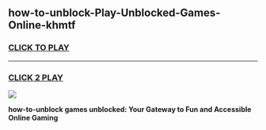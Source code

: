 
## how-to-unblock-Play-Unblocked-Games-Online-khmtf
<h3>
<a href="https://premium76.site?title=how-to-unblock&ref=25A">CLICK TO PLAY</a></h3>
<hr>

<h3>
<a href="https://premium76.site?title=how-to-unblock&ref=25A">CLICK 2 PLAY</a>
  
</h3>

<a href="https://premium76.site?title=how-to-unblock&ref=25A"><img src="https://clearcache.store/games.png"></a>


**how-to-unblock games unblocked: Your Gateway to Fun and Accessible Online Gaming**

